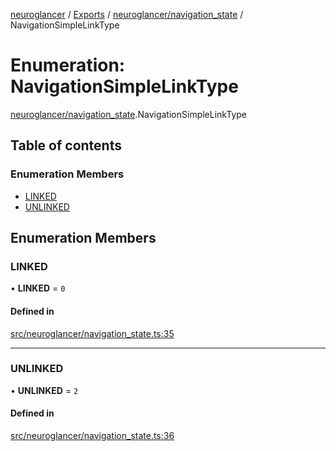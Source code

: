 [neuroglancer](../README.md) / [Exports](../modules.md) / [neuroglancer/navigation\_state](../modules/neuroglancer_navigation_state.md) / NavigationSimpleLinkType

# Enumeration: NavigationSimpleLinkType

[neuroglancer/navigation_state](../modules/neuroglancer_navigation_state.md).NavigationSimpleLinkType

## Table of contents

### Enumeration Members

- [LINKED](neuroglancer_navigation_state.NavigationSimpleLinkType.md#linked)
- [UNLINKED](neuroglancer_navigation_state.NavigationSimpleLinkType.md#unlinked)

## Enumeration Members

### LINKED

• **LINKED** = ``0``

#### Defined in

[src/neuroglancer/navigation_state.ts:35](https://github.com/ActiveBrainAtlas2/neuroglancer/blob/91617476/src/neuroglancer/navigation_state.ts#L35)

___

### UNLINKED

• **UNLINKED** = ``2``

#### Defined in

[src/neuroglancer/navigation_state.ts:36](https://github.com/ActiveBrainAtlas2/neuroglancer/blob/91617476/src/neuroglancer/navigation_state.ts#L36)
